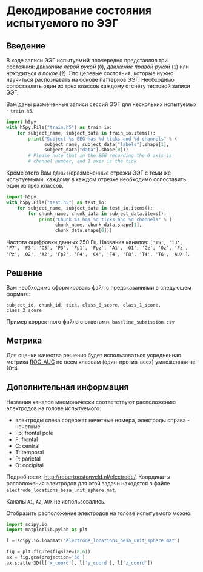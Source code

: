 # Декодирование состояния испытуемого по ЭЭГ

## Введение

В ходе записи ЭЭГ испытуемый поочередно представлял три состояния: _движение левой рукой_ (`0`), _движение правой рукой_ (`1`) или _находиться в покое_ (`2`). Это целевые состояния, которые нужно научиться распознавать на
основе паттернов ЭЭГ. Необходимо сопоставлять один из трех классов
каждому отсчёту тестовой записи ЭЭГ.

Вам даны размеченные записи сессий ЭЭГ для нескольких испытуемых -
`train.h5`.

```python
import h5py
with h5py.File("train.h5") as train_io:
    for subject_name, subject_data in train_io.items():
        print("Subject %s EEG has %d ticks and %d channels" % (
              subject_name, subject_data["labels"].shape[1],
              subject_data["data"].shape[0]))
        # Please note that in the EEG recording the 0 axis is 
        # channel number, and 1 axis is the tick
```

Кроме этого Вам даны неразмеченные отрезки ЭЭГ с теми же испытуемыми, каждому в каждом отрезке необходимо сопоставить один из трёх классов.

```python
import h5py
with h5py.File("test.h5") as test_io:
    for subject_name, subject_data in test_io.items():
        for chunk_name, chunk_data in subject_data.items():
            print("Chunk %s has %d ticks and %d channels" % (
                  chunk_name, chunk_data.shape[1],
                  chunk_data.shape[0]))
```

Частота оцифровки данных 250 Гц. Названия каналов: `['T5', 'T3', 'F7', 'F3', 'C3', 'P3', 'Fp1', 'Fpz', 'A1', 'O1', 'Cz', 'Oz', 'Fz', 'Pz', 'O2', 'A2', 'Fp2', 'P4', 'C4', 'F4', 'F8', 'T4', 'T6', 'AUX']`.

## Решение

Вам необходимо сформировать файл с предсказаниями в следующем формате:
```
subject_id, chunk_id, tick, class_0_score, class_1_score, class_2_score
```

Пример корректного файла с ответами: `baseline_submission.csv`

## Метрика

Для оценки качества решения будет использоваться усредненная метрика [ROC_AUC](http://scikit-learn.org/stable/modules/generated/sklearn.metrics.roc_auc_score.html) по всем классам (один-против-всех) умноженная на 10^4.

## Дополнительная информация

Названия каналов мнемонически соответствуют расположению электродов на голове испытуемого:
  - электроды слева содержат нечетные номера, электроды справа - нечетные
  - Fp: frontal pole
  - F: frontal
  - C: central
  - T: temporal
  - P: parietal
  - O: occipital

Подробности: http://robertoostenveld.nl/electrode/. 
Координаты расположения электродов для этой задачи находятся в файле `electrode_locations_besa_unit_sphere.mat`.

Каналы `A1`, `A2`, `AUX` не использовались.

Отобразить расположение электродов на голове испытуемого можно:
```python
import scipy.io
import matplotlib.pylab as plt

l = scipy.io.loadmat('electrode_locations_besa_unit_sphere.mat')

fig = plt.figure(figsize=(8,6))
ax = fig.gca(projection='3d')
ax.scatter3D(l['x_coord'], l['y_coord'], l['z_coord'])
```